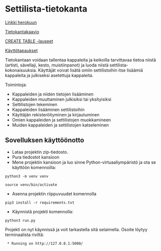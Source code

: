 # Settilista-tietokanta
[Linkki herokuun](https://tsoha-settilista.herokuapp.com/)

[Tietokantakaavio](https://github.com/Reksa97/Settilista/blob/master/documentation/Tietokantakaavio.png)

[CREATE TABLE -lauseet](https://github.com/Reksa97/Settilista/blob/master/documentation/CREATE_TABLE.md)

[Käyttötapaukset](https://github.com/Reksa97/Settilista/blob/master/documentation/user_stories.md)

Tietokantaan voidaan tallentaa kappaleita ja keikoilla tarvittavaa tietoa niistä (artisti, sävellaji, kesto, muistiinpanot) 
ja luoda niistä settilista-kokonaisuuksia.
Käyttäjät voivat lisätä omiin settilistoihin itse lisäämiä kappaleita ja julkiseksi asetettuja kappaleita.

Toimintoja:
 * Kappaleiden ja niiden tietojen lisääminen
 * Kappaleiden muuttaminen julkisiksi tai yksityisiksi
 * Settilistojen tekeminen
 * Kappaleiden lisääminen settilistoihin
 * Käyttäjän rekisteröityminen ja kirjautuminen
 * Omien kappaleiden ja settilistojen muokkamineen
 * Muiden kappaleiden ja settilistojen katseleminen


## Sovelluksen käyttöönotto
 * Lataa projektin zip-tiedosto.
 * Pura tiedostot kansioon
 * Mene projektin kansioon ja luo sinne Python-virtuaaliympäristö ja ota se käyttöön komennoilla:
```
python3 -m venv venv

source venv/bin/activate
```
 * Asenna projektin riippuvuudet komennolla
```
pip3 install -r requirements.txt
```
 * Käynnistä projekti komennolla:
```
python3 run.py
```
Projekti on nyt käynnissä ja voit tarkastella sitä selaimella. 
Osoite löytyy terminaalista riviltä:
```
 * Running on http://127.0.0.1:5000/
```
